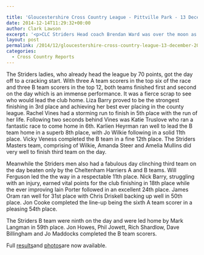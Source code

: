 ```yaml
---

title: 'Gloucestershire Cross Country League - Pittville Park - 13 December 2014'
date: 2014-12-14T11:29:32+00:00
author: Clark Lawson
excerpt: '<p>CLC Striders Head coach Brendan Ward was over the moon as he watched his teams put in great performances in the third Gloucestershire County Cross Country league fixture of the season held at Pittville Park on Saturday.</p>'
layout: post
permalink: /2014/12/gloucestershire-cross-country-league-13-december-2014/
categories:
  - Cross Country Reports
---
```

The Striders ladies, who already head the league by 70 points, got the day off to a cracking start. With three A team scorers in the top six of the race and three B team scorers in the top 12, both teams finished first and second on the day which is an immense performance. It was a fierce scrap to see who would lead the club home. Liza Barry proved to be the strongest finishing in 3rd place and achieving her best ever placing in the county league. Rachel Vines had a storming run to finish in 5th place with the run of her life. Following two seconds behind Vines was Katie Truslove who ran a fantastic race to come home in 6th. Karlien Heyrman ran well to lead the B team home in a superb 8th place, with Jo Wilkie following in a solid 11th place. Vicky Veness completed the B team in a fine 12th place. The Striders Masters team, comprising of Wilkie, Amanda Steer and Amelia Mullins did very well to finish third team on the day.

Meanwhile the Striders men also had a fabulous day clinching third team on the day beaten only by the Cheltenham Harriers A and B teams. Will Ferguson led the the way in a respectable 11th place. Nick Barry, struggling with an injury, earned vital points for the club finishing in 18th place while the ever improving Iain Porter followed in an excellent 24th place. James Oram ran well for 31st place with Chris Driskell backing up well in 50th place. Jon Cooke completed the line-up being the sixth A team scorer in a pleasing 54th place. 

The Striders B team were ninth on the day and were led home by Mark Langman in 59th place. Jon Howes, Phil Jowett, Rich Shardlow, Dave Billingham and Jo Maddocks completed the B team scorers. 

Full <a href="http://www.glosaaa.org.uk/RESULTS_CROSS/Glos_CC_results_13December2014.pdf" target="_blank" rel="nofollow">results</a>and <a href="https://www.flickr.com/photos/129700982@N05/sets/72157647454210233/" target="_blank" rel="nofollow">photos</a>are now available.